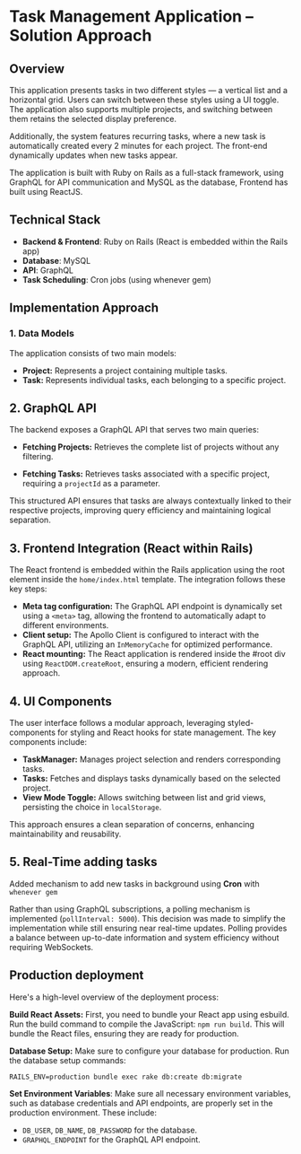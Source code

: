 # Task Management Application – Solution Approach
## Overview
This application presents tasks in two different styles — a vertical list and a horizontal grid. Users can switch between these styles using a UI toggle. The application also supports multiple projects, and switching between them retains the selected display preference.

Additionally, the system features recurring tasks, where a new task is automatically created every 2 minutes for each project. The front-end dynamically updates when new tasks appear.

The application is built with Ruby on Rails as a full-stack framework, using GraphQL for API communication and MySQL as the database, Frontend has built using ReactJS.

## Technical Stack
- **Backend & Frontend**: Ruby on Rails (React is embedded within the Rails app)
- **Database**: MySQL
- **API**: GraphQL
- **Task Scheduling**: Cron jobs (using whenever gem)

## Implementation Approach
### 1. Data Models
The application consists of two main models:

- **Project:** Represents a project containing multiple tasks.
- **Task:** Represents individual tasks, each belonging to a specific project.

## 2. GraphQL API

The backend exposes a GraphQL API that serves two main queries:

- **Fetching Projects:** Retrieves the complete list of projects without any filtering.

- **Fetching Tasks:** Retrieves tasks associated with a specific project, requiring a `projectId` as a parameter.

This structured API ensures that tasks are always contextually linked to their respective projects, improving query efficiency and maintaining logical separation.

## 3. Frontend Integration (React within Rails)

The React frontend is embedded within the Rails application using the root element inside the `home/index.html` template. The integration follows these key steps:

- **Meta tag configuration:** The GraphQL API endpoint is dynamically set using a `<meta>` tag, allowing the frontend to automatically adapt to different environments.
- **Client setup:** The Apollo Client is configured to interact with the GraphQL API, utilizing an `InMemoryCache` for optimized performance.
- **React mounting:** The React application is rendered inside the #root div using `ReactDOM.createRoot`, ensuring a modern, efficient rendering approach.

## 4. UI Components

The user interface follows a modular approach, leveraging styled-components for styling and React hooks for state management. The key components include:

- **TaskManager:** Manages project selection and renders corresponding tasks.
- **Tasks:** Fetches and displays tasks dynamically based on the selected project.
- **View Mode Toggle:** Allows switching between list and grid views, persisting the choice in `localStorage`.

This approach ensures a clean separation of concerns, enhancing maintainability and reusability.

## 5. Real-Time adding tasks
Added mechanism to add new tasks in background using **Cron** with `whenever gem`

Rather than using GraphQL subscriptions, a polling mechanism is implemented (`pollInterval: 5000`). This decision was made to simplify the implementation while still ensuring near real-time updates. Polling provides a balance between up-to-date information and system efficiency without requiring WebSockets.

## Production deployment
Here's a high-level overview of the deployment process:

**Build React Assets:** First, you need to bundle your React app using esbuild. Run the build command to compile the JavaScript:
``npm run build``. This will bundle the React files, ensuring they are ready for production.

**Database Setup:** Make sure to configure your database for production. Run the database setup commands:

``RAILS_ENV=production bundle exec rake db:create db:migrate``

**Set Environment Variables**: Make sure all necessary environment variables, such as database credentials and API endpoints, are properly set in the production environment. These include:

- `DB_USER`, `DB_NAME`, `DB_PASSWORD` for the database.
- `GRAPHQL_ENDPOINT` for the GraphQL API endpoint.
